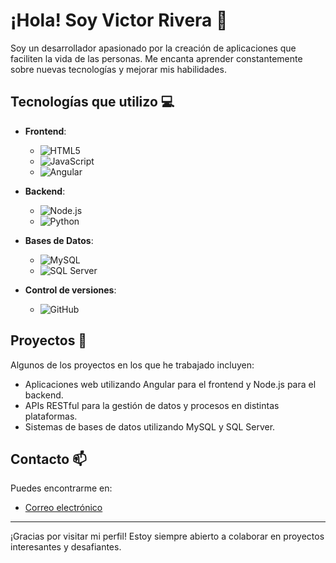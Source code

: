 # ¡Hola! Soy Victor Rivera 👋

Soy un desarrollador apasionado por la creación de aplicaciones que faciliten la vida de las personas. Me encanta aprender constantemente sobre nuevas tecnologías y mejorar mis habilidades.

## Tecnologías que utilizo 💻

- **Frontend**:
  - ![HTML5](https://img.shields.io/badge/-HTML5-E34F26?logo=html5&logoColor=fff)
  - ![JavaScript](https://img.shields.io/badge/-JavaScript-F7DF1E?logo=javascript&logoColor=000)
  - ![Angular](https://img.shields.io/badge/-Angular-DD0031?logo=angular&logoColor=fff)

- **Backend**:
  - ![Node.js](https://img.shields.io/badge/-Node.js-339933?logo=node.js&logoColor=fff)
  - ![Python](https://img.shields.io/badge/-Python-3776AB?logo=python&logoColor=fff)

- **Bases de Datos**:
  - ![MySQL](https://img.shields.io/badge/-MySQL-4479A1?logo=mysql&logoColor=fff)
  - ![SQL Server](https://img.shields.io/badge/-SQL%20Server-CC2927?logo=microsoft-sql-server&logoColor=fff)

- **Control de versiones**:
  - ![GitHub](https://img.shields.io/badge/-GitHub-181717?logo=github&logoColor=fff)

## Proyectos 📂

Algunos de los proyectos en los que he trabajado incluyen:

- Aplicaciones web utilizando Angular para el frontend y Node.js para el backend.
- APIs RESTful para la gestión de datos y procesos en distintas plataformas.
- Sistemas de bases de datos utilizando MySQL y SQL Server.

## Contacto 📫

Puedes encontrarme en:

- [Correo electrónico](mailto:victorrivera004@ejemplo.com)

---

¡Gracias por visitar mi perfil! Estoy siempre abierto a colaborar en proyectos interesantes y desafiantes.
